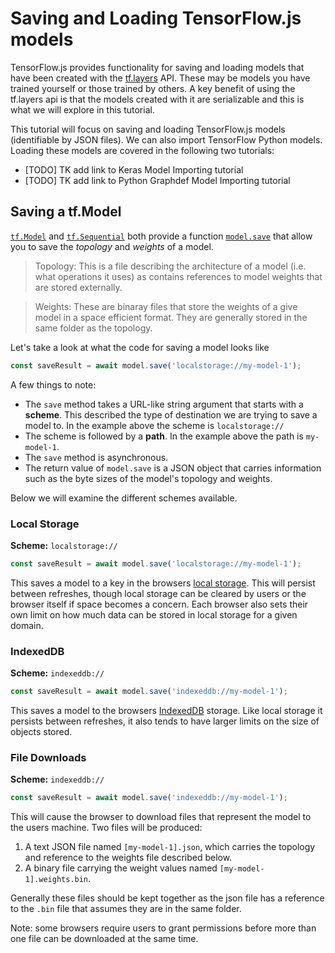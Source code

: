 # Saving and Loading TensorFlow.js models

TensorFlow.js provides functionality for saving and loading models that have been created with
the [tf.layers](https://js.tensorflow.org/api/0.14.2/#Models) API. These may be models you have
trained yourself or those trained by others. A key benefit of using the
tf.layers api is that the models created with it are serializable and this is what we will explore
in this tutorial.

This tutorial will focus on saving and loading TensorFlow.js models (identifiable by JSON files). We can also import TensorFlow Python models.
Loading these models are covered in the following two tutorials:

  - [TODO] TK add link to Keras Model Importing tutorial
  - [TODO] TK add link to Python Graphdef Model Importing tutorial


## Saving a tf.Model

[`tf.Model`](https://js.tensorflow.org/api/0.14.2/#class:Model) and [`tf.Sequential`](https://js.tensorflow.org/api/0.14.2/#class:Model)
both provide a function [`model.save`](https://js.tensorflow.org/api/0.14.2/#tf.Model.save) that allow you to save the
_topology_ and _weights_ of a model.

> Topology: This is a file describing the architecture of a model (i.e. what operations it uses) as contains references
> to model weights that are stored externally.

> Weights: These are binaray files that store the weights of a give model in a space efficient format. They are generally
> stored in the same folder as the topology.

Let's take a look at what the code for saving a model looks like

```js
const saveResult = await model.save('localstorage://my-model-1');
```

A few things to note:

- The `save` method takes a URL-like string argument that starts with a **scheme**. This described the type of destination we are trying to save a model to. In the example above the scheme is `localstorage://`
- The scheme is followed by a **path**. In the example above the path is `my-model-1`.
- The `save` method is asynchronous.
- The return value of `model.save` is a JSON object that carries information such as the byte sizes of the model's topology and weights.

Below we will examine the different schemes available.

### Local Storage

**Scheme:** `localstorage://`

```js
const saveResult = await model.save('localstorage://my-model-1');
```

This saves a model to a key in the browsers [local storage](https://developer.mozilla.org/en-US/docs/Web/API/Window/localStorage). This will persist between refreshes, though  local storage can be cleared by users or the browser itself if space becomes a concern. Each browser also sets their own limit on how much data can be stored in local storage for a given domain.

### IndexedDB


**Scheme:** `indexeddb://`

```js
const saveResult = await model.save('indexeddb://my-model-1');
```

This saves a model to the browsers [IndexedDB](https://developer.mozilla.org/en-US/docs/Web/API/IndexedDB_API) storage. Like local storage it persists between refreshes, it also tends to have larger limits on the size of objects stored.

### File Downloads

**Scheme:** `indexeddb://`

```js
const saveResult = await model.save('indexeddb://my-model-1');
```

This will cause the browser to download files that represent the model to the users machine. Two files will be produced:

 1. A text JSON file named `[my-model-1].json`, which carries the topology and reference to the weights file described below.
  2. A binary file carrying the weight values named `[my-model-1].weights.bin`.

Generally these files should be kept together as the json file has a reference to the `.bin` file that assumes they are in the same folder.

Note: some browsers require users to grant permissions before more than one
file can be downloaded at the same time.
